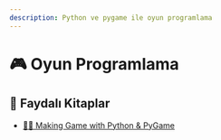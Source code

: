 ```yaml
---
description: Python ve pygame ile oyun programlama
---
```


# 🎮 Oyun Programlama

## 📗 Faydalı Kitaplar

* [👷‍♂️ Making Game with Python & PyGame](https://inventwithpython.com/makinggames.pdf)


